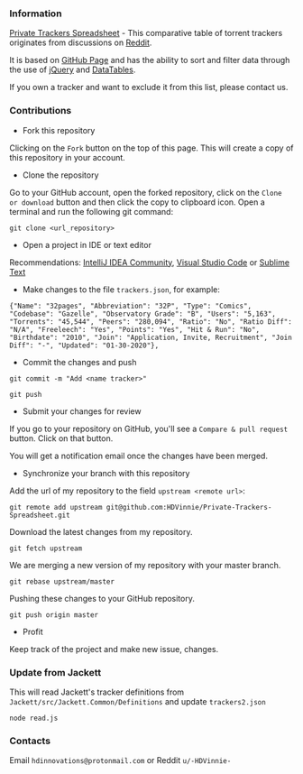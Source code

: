 ### Information

[Private Trackers Spreadsheet](https://hdvinnie.github.io/Private-Trackers-Spreadsheet/) - This comparative table of torrent trackers originates from discussions on [Reddit](https://www.reddit.com/r/trackers/comments/ehd7oy/new_private_trackers_spreadsheet/). 

It is based on [GitHub Page](https://pages.github.com) and has the ability to sort and filter data through the use of [jQuery](https://jquery.com) and [DataTables](https://datatables.net).

If you own a tracker and want to exclude it from this list, please contact us.

### Contributions

* Fork this repository

Clicking on the `Fork` button on the top of this page. This will create a copy of this repository in your account.

* Clone the repository

Go to your GitHub account, open the forked repository, click on the `Clone or download` button and then click the copy to clipboard icon. Open a terminal and run the following git command:

`git clone <url_repository>`

* Open a project in IDE or text editor

Recommendations: [IntelliJ IDEA Community](https://www.jetbrains.com/idea/), [Visual Studio Code](https://code.visualstudio.com) or [Sublime Text](https://www.sublimetext.com)

* Make changes to the file `trackers.json`, for example:

`
{"Name": "32pages", "Abbreviation": "32P", "Type": "Comics", "Codebase": "Gazelle", "Observatory Grade": "B", "Users": "5,163", "Torrents": "45,544", "Peers": "280,094", "Ratio": "No", "Ratio Diff": "N/A", "Freeleech": "Yes", "Points": "Yes", "Hit & Run": "No", "Birthdate": "2010", "Join": "Application, Invite, Recruitment", "Join Diff": "-", "Updated": "01-30-2020"},
`
* Commit the changes and push

`git commit -m "Add <name tracker>"`

`git push`

* Submit your changes for review

If you go to your repository on GitHub, you'll see a `Compare & pull request` button. Click on that button.

You will get a notification email once the changes have been merged.

* Synchronize your branch with this repository

Add the url of my repository to the field `upstream <remote url>`:

`git remote add upstream git@github.com:HDVinnie/Private-Trackers-Spreadsheet.git`

Download the latest changes from my repository.

`git fetch upstream`

We are merging a new version of my repository with your master branch.

`git rebase upstream/master`

Pushing these changes to your GitHub repository.

`git push origin master`

* Profit

Keep track of the project and make new issue, changes.

### Update from Jackett

This will read Jackett's tracker definitions from `Jackett/src/Jackett.Common/Definitions` and update `trackers2.json`

```
node read.js
```

### Contacts

Email `hdinnovations@protonmail.com` or Reddit `u/-HDVinnie-`

